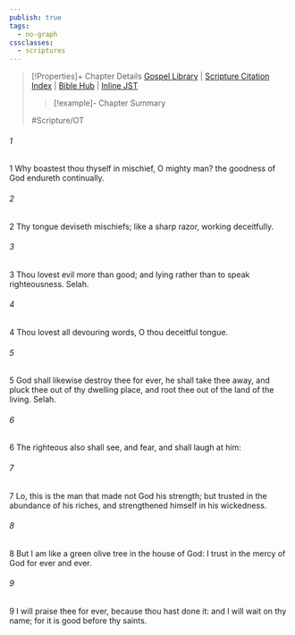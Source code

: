 ```yaml
---
publish: true
tags:
  - no-graph
cssclasses:
  - scriptures
---
```

>[!Properties]+ Chapter Details
>[Gospel Library](https://churchofjesuschrist.org/study/scriptures/ot/ps/52?lang=eng)    |    [Scripture Citation Index](https://scriptures.byu.edu/#07734::c07734)    |    [Bible Hub](https://biblehub.com/psalms/52.htm)    |    [Inline JST](https://scripturetoolbox.com/html/ic/Psalms/52.html)
>>[!example]- Chapter Summary
>> 
> 
>
>#Scripture/OT
###### 1
1 Why boastest thou thyself in mischief, O mighty man? the goodness of God endureth continually.
###### 2
2 Thy tongue deviseth mischiefs; like a sharp razor, working deceitfully.
###### 3
3 Thou lovest evil more than good; and lying rather than to speak righteousness. Selah.
###### 4
4 Thou lovest all devouring words, O thou deceitful tongue.
###### 5
5 God shall likewise destroy thee for ever, he shall take thee away, and pluck thee out of thy dwelling place, and root thee out of the land of the living. Selah.
###### 6
6 The righteous also shall see, and fear, and shall laugh at him:
###### 7
7 Lo, this is the man that made not God his strength; but trusted in the abundance of his riches, and strengthened himself in his wickedness.
###### 8
8 But I am like a green olive tree in the house of God: I trust in the mercy of God for ever and ever.
###### 9
9 I will praise thee for ever, because thou hast done it: and I will wait on thy name; for it is good before thy saints.
